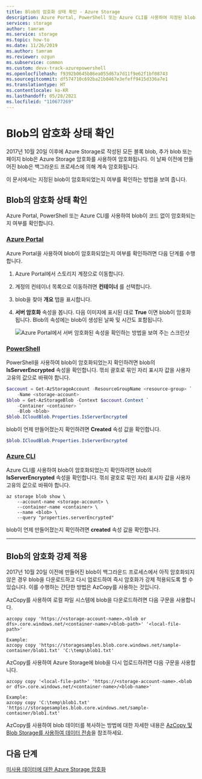```yaml
---
title: Blob의 암호화 상태 확인 - Azure Storage
description: Azure Portal, PowerShell 또는 Azure CLI를 사용하여 지정된 blob이 암호화되었는지 여부를 확인하는 방법을 알아봅니다. Blob이 암호화되지 않은 경우 blob을 다운로드하고 다시 업로드하여 AzCopy를 통해 암호화를 강제 적용하는 방법을 알아봅니다.
services: storage
author: tamram
ms.service: storage
ms.topic: how-to
ms.date: 11/26/2019
ms.author: tamram
ms.reviewer: ozgun
ms.subservice: common
ms.custom: devx-track-azurepowershell
ms.openlocfilehash: f9392b0645b86ea055d67a7d11f9e62f1bf08743
ms.sourcegitcommit: df574710c692ba21b0467e3efeff9415d336a7e1
ms.translationtype: HT
ms.contentlocale: ko-KR
ms.lasthandoff: 05/28/2021
ms.locfileid: "110677269"
---
```

# <a name="check-the-encryption-status-of-a-blob"></a>Blob의 암호화 상태 확인

2017년 10월 20일 이후에 Azure Storage로 작성된 모든 블록 blob, 추가 blob 또는 페이지 blob은 Azure Storage 암호화를 사용하여 암호화됩니다. 이 날짜 이전에 만들어진 blob은 백그라운드 프로세스에 의해 계속 암호화됩니다.

이 문서에서는 지정된 blob이 암호화되었는지 여부를 확인하는 방법을 보여 줍니다.

## <a name="check-a-blobs-encryption-status"></a>Blob의 암호화 상태 확인

Azure Portal, PowerShell 또는 Azure CLI를 사용하여 blob이 코드 없이 암호화되는지 여부를 확인합니다.

### <a name="azure-portal"></a>[Azure Portal](#tab/portal)

Azure Portal을 사용하여 blob이 암호화되었는지 여부를 확인하려면 다음 단계를 수행합니다.

1. Azure Portal에서 스토리지 계정으로 이동합니다.
1. 계정의 컨테이너 목록으로 이동하려면 **컨테이너** 를 선택합니다.
1. blob을 찾아 **개요** 탭을 표시합니다.
1. **서버 암호화** 속성을 봅니다. 다음 이미지에 표시된 대로 **True** 이면 blob이 암호화됩니다. Blob의 속성에는 blob이 생성된 날짜 및 시간도 포함됩니다.

    ![Azure Portal에서 서버 암호화된 속성을 확인하는 방법을 보여 주는 스크린샷](media/storage-blob-encryption-status/blob-encryption-property-portal.png)

### <a name="powershell"></a>[PowerShell](#tab/powershell)

PowerShell을 사용하여 blob이 암호화되었는지 확인하려면 blob의 **IsServerEncrypted** 속성을 확인합니다. 꺾쇠 괄호로 묶인 자리 표시자 값을 사용자 고유의 값으로 바꿔야 합니다.

```powershell
$account = Get-AzStorageAccount -ResourceGroupName <resource-group> `
    -Name <storage-account>
$blob = Get-AzStorageBlob -Context $account.Context `
    -Container <container> `
    -Blob <blob>
$blob.ICloudBlob.Properties.IsServerEncrypted
```

blob이 언제 만들어졌는지 확인하려면 **Created** 속성 값을 확인합니다.

```powershell
$blob.ICloudBlob.Properties.IsServerEncrypted
```

### <a name="azure-cli"></a>[Azure CLI](#tab/cli)

Azure CLI를 사용하여 blob이 암호화되었는지 확인하려면 blob의 **IsServerEncrypted** 속성을 확인합니다. 꺾쇠 괄호로 묶인 자리 표시자 값을 사용자 고유의 값으로 바꿔야 합니다.

```azurecli-interactive
az storage blob show \
    --account-name <storage-account> \
    --container-name <container> \
    --name <blob> \
    --query "properties.serverEncrypted"
```

blob이 언제 만들어졌는지 확인하려면 **created** 속성 값을 확인합니다.

---

## <a name="force-encryption-of-a-blob"></a>Blob의 암호화 강제 적용

2017년 10월 20일 이전에 만들어진 blob이 백그라운드 프로세스에서 아직 암호화되지 않은 경우 blob을 다운로드하고 다시 업로드하여 즉시 암호화가 강제 적용되도록 할 수 있습니다. 이를 수행하는 간단한 방법은 AzCopy를 사용하는 것입니다.

AzCopy를 사용하여 로컬 파일 시스템에 blob을 다운로드하려면 다음 구문을 사용합니다.

```
azcopy copy 'https://<storage-account-name>.<blob or dfs>.core.windows.net/<container-name>/<blob-path>' '<local-file-path>'

Example:
azcopy copy 'https://storagesamples.blob.core.windows.net/sample-container/blob1.txt' 'C:\temp\blob1.txt'
```

AzCopy를 사용하여 Azure Storage에 blob을 다시 업로드하려면 다음 구문을 사용합니다.

```
azcopy copy '<local-file-path>' 'https://<storage-account-name>.<blob or dfs>.core.windows.net/<container-name>/<blob-name>'

Example:
azcopy copy 'C:\temp\blob1.txt' 'https://storagesamples.blob.core.windows.net/sample-container/blob1.txt'
```

AzCopy를 사용하여 blob 데이터를 복사하는 방법에 대한 자세한 내용은 [AzCopy 및 Blob Storage를 사용하여 데이터 전송](../common/storage-use-azcopy-v10.md#transfer-data)을 참조하세요.

## <a name="next-steps"></a>다음 단계

[미사용 데이터에 대한 Azure Storage 암호화](../common/storage-service-encryption.md)
